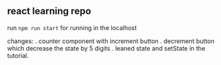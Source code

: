 ## react learning repo

run `npm run start` for running in the localhost

changes:
. counter component with increment button
. decrement button which decrease the state by 5 digits
. leaned state and setState in the tutorial.